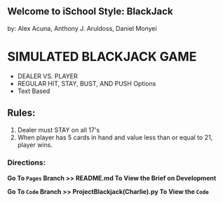 ## Welcome to iSchool Style: BlackJack
by: Alex Acuna, Anthony J. Aruldoss, Daniel Monyei

# SIMULATED BLACKJACK GAME
- DEALER VS. PLAYER
- REGULAR HIT, STAY, BUST, AND PUSH Options
- Text Based

## Rules:
1. Dealer must STAY on all 17's
2. When player has 5 cards in hand and value less than or equal to 21, player wins.


### Directions:
**Go To `Pages` Branch >> README.md To View the Brief on Development**

**Go To `Code` Branch >> ProjectBlackjack(Charlie).py To View the ```Code```**
